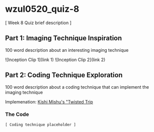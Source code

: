 # wzul0520_quiz-8

[ Week 8 Quiz brief description ]

## Part 1: Imaging Technique Inspiration
100 word description about an interesting imaging technique 

![Inception Clip 1](link 1)
![Inception Clip 2](link 2)

## Part 2: Coding Technique Exploration
100 word description about a coding technique that can implement the imaging technique

Implemenation: [Kishi Mishu's "Twisted Trip](https://www.instagram.com/p/ClCAUUHI11U/?img_index=1)


### The Code
```
[ Coding technique placeholder ]
```
